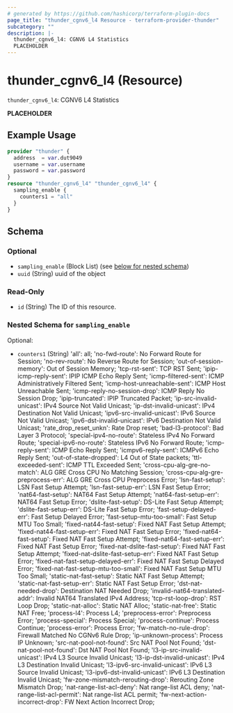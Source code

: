 ```yaml
---
# generated by https://github.com/hashicorp/terraform-plugin-docs
page_title: "thunder_cgnv6_l4 Resource - terraform-provider-thunder"
subcategory: ""
description: |-
  thunder_cgnv6_l4: CGNV6 L4 Statistics
  PLACEHOLDER
---
```


# thunder_cgnv6_l4 (Resource)

`thunder_cgnv6_l4`: CGNV6 L4 Statistics

__PLACEHOLDER__

## Example Usage

```terraform
provider "thunder" {
  address  = var.dut9049
  username = var.username
  password = var.password
}
resource "thunder_cgnv6_l4" "thunder_cgnv6_l4" {
  sampling_enable {
    counters1 = "all"
  }
}
```

<!-- schema generated by tfplugindocs -->
## Schema

### Optional

- `sampling_enable` (Block List) (see [below for nested schema](#nestedblock--sampling_enable))
- `uuid` (String) uuid of the object

### Read-Only

- `id` (String) The ID of this resource.

<a id="nestedblock--sampling_enable"></a>
### Nested Schema for `sampling_enable`

Optional:

- `counters1` (String) 'all': all; 'no-fwd-route': No Forward Route for Session; 'no-rev-route': No Reverse Route for Session; 'out-of-session-memory': Out of Session Memory; 'tcp-rst-sent': TCP RST Sent; 'ipip-icmp-reply-sent': IPIP ICMP Echo Reply Sent; 'icmp-filtered-sent': ICMP Administratively Filtered Sent; 'icmp-host-unreachable-sent': ICMP Host Unreachable Sent; 'icmp-reply-no-session-drop': ICMP Reply No Session Drop; 'ipip-truncated': IPIP Truncated Packet; 'ip-src-invalid-unicast': IPv4 Source Not Valid Unicast; 'ip-dst-invalid-unicast': IPv4 Destination Not Valid Unicast; 'ipv6-src-invalid-unicast': IPv6 Source Not Valid Unicast; 'ipv6-dst-invalid-unicast': IPv6 Destination Not Valid Unicast; 'rate_drop_reset_unkn': Rate Drop reset; 'bad-l3-protocol': Bad Layer 3 Protocol; 'special-ipv4-no-route': Stateless IPv4 No Forward Route; 'special-ipv6-no-route': Stateless IPv6 No Forward Route; 'icmp-reply-sent': ICMP Echo Reply Sent; 'icmpv6-reply-sent': ICMPv6 Echo Reply Sent; 'out-of-state-dropped': L4 Out of State packets; 'ttl-exceeded-sent': ICMP TTL Exceeded Sent; 'cross-cpu-alg-gre-no-match': ALG GRE Cross CPU No Matching Session; 'cross-cpu-alg-gre-preprocess-err': ALG GRE Cross CPU Preprocess Error; 'lsn-fast-setup': LSN Fast Setup Attempt; 'lsn-fast-setup-err': LSN Fast Setup Error; 'nat64-fast-setup': NAT64 Fast Setup Attempt; 'nat64-fast-setup-err': NAT64 Fast Setup Error; 'dslite-fast-setup': DS-Lite Fast Setup Attempt; 'dslite-fast-setup-err': DS-Lite Fast Setup Error; 'fast-setup-delayed-err': Fast Setup Delayed Error; 'fast-setup-mtu-too-small': Fast Setup MTU Too Small; 'fixed-nat44-fast-setup': Fixed NAT Fast Setup Attempt; 'fixed-nat44-fast-setup-err': Fixed NAT Fast Setup Error; 'fixed-nat64-fast-setup': Fixed NAT Fast Setup Attempt; 'fixed-nat64-fast-setup-err': Fixed NAT Fast Setup Error; 'fixed-nat-dslite-fast-setup': Fixed NAT Fast Setup Attempt; 'fixed-nat-dslite-fast-setup-err': Fixed NAT Fast Setup Error; 'fixed-nat-fast-setup-delayed-err': Fixed NAT Fast Setup Delayed Error; 'fixed-nat-fast-setup-mtu-too-small': Fixed NAT Fast Setup MTU Too Small; 'static-nat-fast-setup': Static NAT Fast Setup Attempt; 'static-nat-fast-setup-err': Static NAT Fast Setup Error; 'dst-nat-needed-drop': Destination NAT Needed Drop; 'invalid-nat64-translated-addr': Invalid NAT64 Translated IPv4 Address; 'tcp-rst-loop-drop': RST Loop Drop; 'static-nat-alloc': Static NAT Alloc; 'static-nat-free': Static NAT Free; 'process-l4': Process L4; 'preprocess-error': Preprocess Error; 'process-special': Process Special; 'process-continue': Process Continue; 'process-error': Process Error; 'fw-match-no-rule-drop': Firewall Matched No CGNv6 Rule Drop; 'ip-unknown-process': Process IP Unknown; 'src-nat-pool-not-found': Src NAT Pool Not Found; 'dst-nat-pool-not-found': Dst NAT Pool Not Found; 'l3-ip-src-invalid-unicast': IPv4 L3 Source Invalid Unicast; 'l3-ip-dst-invalid-unicast': IPv4 L3 Destination Invalid Unicast; 'l3-ipv6-src-invalid-unicast': IPv6 L3 Source Invalid Unicast; 'l3-ipv6-dst-invalid-unicast': IPv6 L3 Destination Invalid Unicast; 'fw-zone-mismatch-rerouting-drop': Rerouting Zone Mismatch Drop; 'nat-range-list-acl-deny': Nat range-list ACL deny; 'nat-range-list-acl-permit': Nat range-list ACL permit; 'fw-next-action-incorrect-drop': FW Next Action Incorrect Drop;


